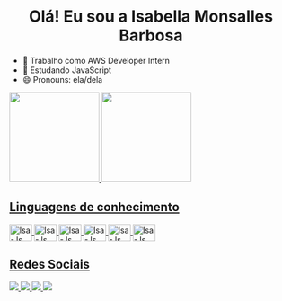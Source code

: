 <h1 align="center"> Olá! Eu sou a Isabella Monsalles Barbosa</h1>

- 🔭 Trabalho como AWS Developer Intern
- 🌱 Estudando JavaScript
- 😄 Pronouns: ela/dela

<div>
  <a href ="https://github.com/IsaMon2">
  <img height="160em" src="https://github-readme-stats.vercel.app/api?username=IsaMon2&show_icons=true&theme=dark&include_all_commits=true&count_private=true"/>
  <img height="160em" src="https://github-readme-stats.vercel.app/api/top-langs/?username=IsaMon2&layout=compact&langs_count=16&theme=dark"/>
</div>

## Linguagens de conhecimento
<div style="display: inline_block">
  <img align="center" alt="Isa-Js" height="30" width="40" src="https://cdn.jsdelivr.net/gh/devicons/devicon@latest/icons/c/c-original.svg" />
  <img align="center" alt="Isa-Js" height="30" width="40" src="https://cdn.jsdelivr.net/gh/devicons/devicon@latest/icons/css3/css3-original.svg" />
  <img align="center" alt="Isa-Js" height="30" width="40" src="https://cdn.jsdelivr.net/gh/devicons/devicon@latest/icons/java/java-original.svg" />
  <img align="center" alt="Isa-Js" height="30" width="40" src="https://cdn.jsdelivr.net/gh/devicons/devicon@latest/icons/javascript/javascript-original.svg" />
  <img align="center" alt="Isa-Js" height="30" width="40" src="https://cdn.jsdelivr.net/gh/devicons/devicon@latest/icons/mysql/mysql-original.svg" />
  <img align="center" alt="Isa-Js" height="30" width="40" src="https://cdn.jsdelivr.net/gh/devicons/devicon@latest/icons/python/python-original.svg" />  
</div>

## Redes Sociais
<div>
  <a href="https://www.linkedin.com/in/isabella-monsalles/" target="_blank"><img src="https://img.shields.io/badge/LinkedIn-0077B5?style=for-the-badge&logo=linkedin&logoColor=white" target="_blank">
  <a href="https://www.instagram.com/isa.bm10/" target="_blank"><img src="https://img.shields.io/badge/Instagram-E4405F?style=for-the-badge&logo=instagram&logoColor=white" target="_blank">
  <a href="monsallesisabella@gmail.com" target="_blank"><img src="https://img.shields.io/badge/Gmail-D14836?style=for-the-badge&logo=gmail&logoColor=white" target="_blank">
	<a href="https://discord.com/channels/@me" target="_blank"><img src="https://img.shields.io/badge/Discord-7289DA?style=for-the-badge&logo=discord&logoColor=white">
  </div>



